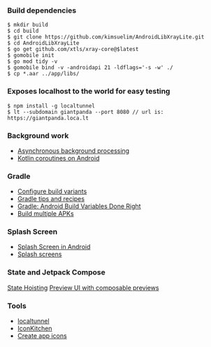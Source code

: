 ### Build dependencies

    $ mkdir build
    $ cd build
    $ git clone https://github.com/kimsuelim/AndroidLibXrayLite.git
    $ cd AndroidLibXrayLite
    $ go get github.com/xtls/xray-core@$latest
    $ gomobile init
    $ go mod tidy -v
    $ gomobile bind -v -androidapi 21 -ldflags='-s -w' ./
    $ cp *.aar ../app/libs/

### Exposes localhost to the world for easy testing

    $ npm install -g localtunnel
    $ lt --subdomain giantpanda --port 8080 // url is: https://giantpanda.loca.lt

### Background work
* [Asynchronous background processing](https://developer.android.com/develop/background-work/background-tasks/asynchronous)
* [Kotlin coroutines on Android](https://developer.android.com/kotlin/coroutines)

### Gradle
* [Configure build variants](https://developer.android.com/build/build-variants)
* [Gradle tips and recipes](https://developer.android.com/build/gradle-tips#kts)
* [Gradle: Android Build Variables Done Right](https://rafamatias.medium.com/gradle-android-build-variables-done-right-d0c0e296ee93)
* [Build multiple APKs](https://developer.android.com/build/configure-apk-splits)

### Splash Screen
* [Splash Screen in Android](https://proandroiddev.com/splash-screen-in-android-3bd9552b92a5)
* [Splash screens](https://developer.android.com/develop/ui/views/launch/splash-screen)

### State and Jetpack Compose
[State Hoisting](https://developer.android.com/develop/ui/compose/state?hl=ko#state-hoisting)
[Preview UI with composable previews](https://developer.android.com/develop/ui/compose/tooling/previews)

### Tools
* [localtunnel](https://github.com/localtunnel/localtunnel)
* [IconKitchen](https://icon.kitchen)
* [Create app icons](https://developer.android.com/studio/write/create-app-icons)
